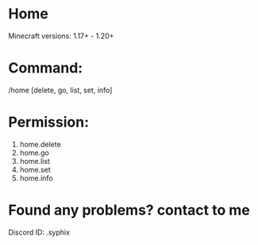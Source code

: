 # Home

Minecraft versions: 1.17+ - 1.20+

# Command: 
/home [delete, go, list, set, info] 

# Permission:
1. home.delete
2. home.go
3. home.list
4. home.set
5. home.info

# Found any problems? contact to me
Discord ID: .syphix
